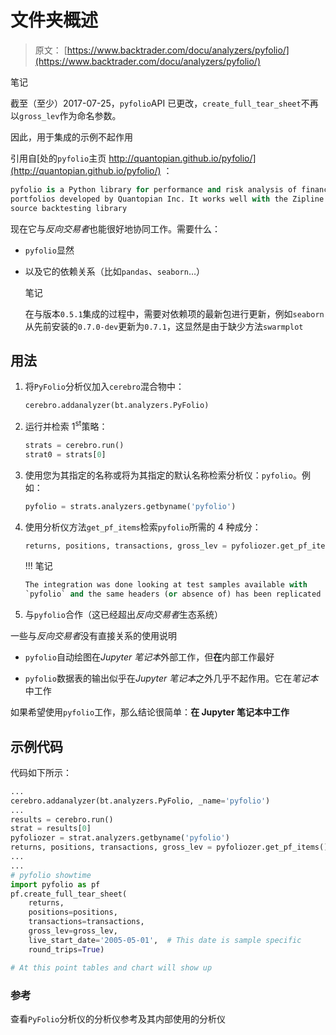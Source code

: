 # 文件夹概述

> 原文： [https://www.backtrader.com/docu/analyzers/pyfolio/](https://www.backtrader.com/docu/analyzers/pyfolio/)

笔记

截至（至少）2017-07-25，`pyfolio`API 已更改，`create_full_tear_sheet`不再以`gross_lev`作为命名参数。

因此，用于集成的示例不起作用

引用自[处的`pyfolio`主页 http://quantopian.github.io/pyfolio/](http://quantopian.github.io/pyfolio/) ：

```py
pyfolio is a Python library for performance and risk analysis of financial
portfolios developed by Quantopian Inc. It works well with the Zipline open
source backtesting library 
```

现在它与*反向交易者*也能很好地协同工作。需要什么：

*   `pyfolio`显然

*   以及它的依赖关系（比如`pandas`、`seaborn`…）

    笔记

    在与版本`0.5.1`集成的过程中，需要对依赖项的最新包进行更新，例如`seaborn`从先前安装的`0.7.0-dev`更新为`0.7.1`，这显然是由于缺少方法`swarmplot`

## 用法

1.  将`PyFolio`分析仪加入`cerebro`混合物中：

    ```py
    cerebro.addanalyzer(bt.analyzers.PyFolio) 
    ```

2.  运行并检索 1<sup>st</sup>策略：

    ```py
    strats = cerebro.run()
    strat0 = strats[0] 
    ```

3.  使用您为其指定的名称或将为其指定的默认名称检索分析仪：`pyfolio`。例如：

    ```py
    pyfolio = strats.analyzers.getbyname('pyfolio') 
    ```

4.  使用分析仪方法`get_pf_items`检索`pyfolio`所需的 4 种成分：

    ```py
    returns, positions, transactions, gross_lev = pyfoliozer.get_pf_items() 
    ```

    !!! 笔记

    ```py
    The integration was done looking at test samples available with
    `pyfolio` and the same headers (or absence of) has been replicated 
    ```

5.  与`pyfolio`合作（这已经超出*反向交易者*生态系统）

一些与*反向交易者*没有直接关系的使用说明

*   `pyfolio`自动绘图在*Jupyter 笔记本*外部工作，但**在**内部工作最好

*   `pyfolio`数据表的输出似乎在*Jupyter 笔记本*之外几乎不起作用。它在*笔记本*中工作

如果希望使用`pyfolio`工作，那么结论很简单：**在 Jupyter 笔记本中工作**

## 示例代码

代码如下所示：

```py
...
cerebro.addanalyzer(bt.analyzers.PyFolio, _name='pyfolio')
...
results = cerebro.run()
strat = results[0]
pyfoliozer = strat.analyzers.getbyname('pyfolio')
returns, positions, transactions, gross_lev = pyfoliozer.get_pf_items()
...
...
# pyfolio showtime
import pyfolio as pf
pf.create_full_tear_sheet(
    returns,
    positions=positions,
    transactions=transactions,
    gross_lev=gross_lev,
    live_start_date='2005-05-01',  # This date is sample specific
    round_trips=True)

# At this point tables and chart will show up 
```

### 参考

查看`PyFolio`分析仪的分析仪参考及其内部使用的分析仪